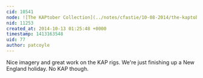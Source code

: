 ```yaml
---
cid: 10541
node: ![The KAPtober Collection](../notes/cfastie/10-08-2014/the-kaptober-collection)
nid: 11253
created_at: 2014-10-13 01:25:48 +0000
timestamp: 1413163548
uid: 77
author: patcoyle
---
```


Nice imagery and great work on the KAP rigs. We're just finishing up a New England holiday. No KAP though.